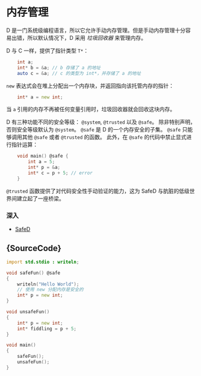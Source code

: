# 内存管理

D 是一门系统级编程语言，所以它允许手动内存管理。但是手动内存管理十分容易出错，所以默认情况下，D 采用 *垃圾回收器* 来管理内存。

D 与 C 一样，提供了指针类型 `T*`：

```d
    int a;
    int* b = &a; // b 存储了 a 的地址
    auto c = &a; // c 的类型为 int*，并存储了 a 的地址
```

`new` 表达式会在堆上分配出一个内存块，并返回指向该托管内存的指针：

```d
    int* a = new int;
```

当 `a` 引用的内存不再被任何变量引用时，垃圾回收器就会回收这块内存。

D 有三种功能不同的安全等级： `@system`, `@trusted` 以及 `@safe`。
除非特别声明，否则安全等级默认为 `@system`。
`@safe` 是 D 的一个内存安全的子集。
`@safe` 只能够调用其他 `@safe` 或者 `@trusted` 的函数。
此外，在 `@safe` 的代码中禁止显式进行指针运算：

```d
    void main() @safe {
        int a = 5;
        int* p = &a;
        int* c = p + 5; // error
    }
```

`@trusted` 函数提供了对代码安全性手动验证的能力，这为 SafeD 与肮脏的低级世界间建立起了一座桥梁。

### 深入

* [SafeD](https://dlang.org/safed.html)

## {SourceCode}

```d
import std.stdio : writeln;

void safeFun() @safe
{
    writeln("Hello World");
    // 使用 new 分配内存是安全的
    int* p = new int;
}

void unsafeFun()
{
    int* p = new int;
    int* fiddling = p + 5;
}

void main()
{
    safeFun();
    unsafeFun();
}
```

